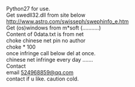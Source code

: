Python27 for use.  
Get swedll32.dll from site below  
	http://www.astro.com/swisseph/swephinfo_e.htm  
Get (os)windows from m*soft (...........)  
Content of 0data.txt is from net  
	choke chinese net pin no author  
	choke * 100  
	once infringe call below del at once.  
	chinese net infringe every day .......  
Contact  
		email 524968859@qq.com  
		contact if u like. caution cold.  